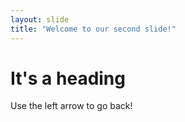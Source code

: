 ```yaml
---
layout: slide
title: "Welcome to our second slide!"
---
```

# It's a heading
Use the left arrow to go back!
